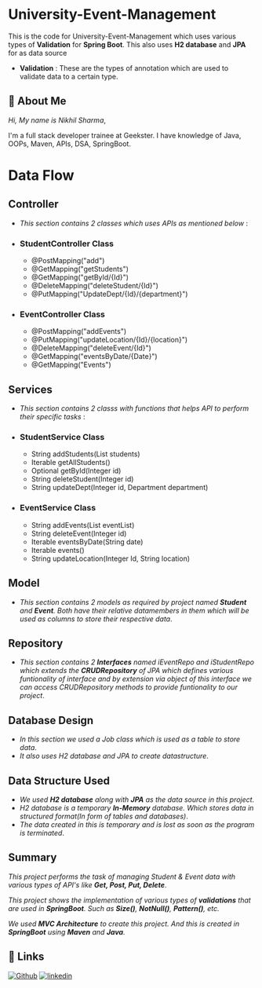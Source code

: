 # University-Event-Management

This is the code for University-Event-Management which uses various types of **Validation** for **Spring Boot**.
This also uses **H2 database** and **JPA** for as data source

- **Validation** : These are the types of annotation which are used to validate data to a certain type.


## 🚀 About Me
*Hi, My name is Nikhil Sharma*,

I'm a full stack developer trainee at Geekster. I have knowledge of Java, OOPs, Maven, APIs, DSA, SpringBoot.


# Data Flow

## Controller
-   *This section contains 2 classes which uses APIs as mentioned below* :

* ### StudentController Class

    * @PostMapping("add")
    * @GetMapping("getStudents")
    * @GetMapping("getById/{Id}")
    * @DeleteMapping("deleteStudent/{Id}")
    * @PutMapping("UpdateDept/{Id}/{department}")
       
* ### EventController Class

    * @PostMapping("addEvents")
    * @PutMapping("updateLocation/{Id}/{location}")
    * @DeleteMapping("deleteEvent/{Id}")
    * @GetMapping("eventsByDate/{Date}")
    * @GetMapping("Events")

## Services
-  *This section contains 2 classs with functions that helps API to perform their specific tasks* : 

* ### StudentService Class

    * String addStudents(List<Student> students) 
    * Iterable<Student> getAllStudents()
    * Optional<Student> getById(Integer id)
    * String deleteStudent(Integer id)
    * String updateDept(Integer id, Department department)

* ### EventService Class

    * String addEvents(List<Event> eventList)
    * String deleteEvent(Integer id)
    * Iterable<Event> eventsByDate(String date)
    * Iterable<Event> events()
    * String updateLocation(Integer Id, String location)

## Model
- *This section contains 2 models as required by project named **Student** and **Event**. Both have their relative datamembers in them which will be used as columns to store their respective data*.    

##  Repository
- *This section contains 2 **Interfaces** named iEventRepo and iStudentRepo which extends the **CRUDRepository** of JPA which defines various funtionality of interface and by extension via object of this interface we can access CRUDRepository methods to provide funtionality to our project*.


## Database Design
- *In this section we used a Job class which is used as a table to store data*.
- *It also uses H2 database and JPA to create datastructure*.

## Data Structure Used

- *We used **H2 database** along with **JPA** as the data source in this project*.
- *H2 database is a temporary **In-Memory** database. Which stores data in structured format(In form of tables and databases)*.
- *The data created in this is temporary and is lost as soon as the program is terminated*.
## Summary

*This project performs the task of managing Student & Event data with various types of API's like **Get, Post, Put, Delete***.

*This project shows the implementation of various types of **validations** that are used in **SpringBoot**. Such as **Size()**, **NotNull()**, **Pattern()**, etc.*

*We used **MVC Architecture** to create this project. 
And this is created in **SpringBoot** using **Maven** and **Java**.*


## 🔗 Links
[![Github](https://img.shields.io/badge/Github-000?style=for-the-badge&logo=ko-fi&logoColor=white)](https://github.com/Nikhil-Sharma-CS)
[![linkedin](https://img.shields.io/badge/linkedin-0A66C2?style=for-the-badge&logo=linkedin&logoColor=white)](https://www.linkedin.com/in/nikhil-sharma-cse)
